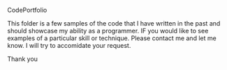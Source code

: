 CodePortfolio

This folder is a few samples of the code that I have written in the past and should showcase 
my ability as a programmer.  IF you would like to see examples of a particular skill or 
technique.  Please contact me and let me know.  I will try to accomidate your request.

Thank you

